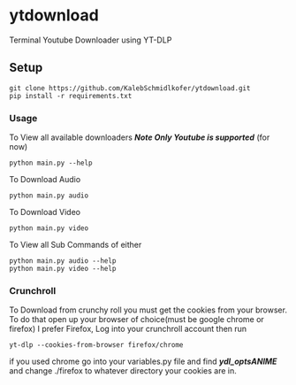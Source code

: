 # ytdownload
Terminal Youtube Downloader using YT-DLP

## Setup
    git clone https://github.com/KalebSchmidlkofer/ytdownload.git
    pip install -r requirements.txt
    
### Usage
To View all available downloaders ***Note Only Youtube is supported*** (for now)

    python main.py --help
    
To Download Audio 

    python main.py audio
    
To Download Video
    
    python main.py video
    
To View all Sub Commands of either

    python main.py audio --help
    python main.py video --help

### Crunchroll
To Download from crunchy roll you must get the cookies from your browser.
To do that open up your browser of choice(must be google chrome or firefox)
I prefer Firefox, Log into your crunchroll account then run 

    yt-dlp --cookies-from-browser firefox/chrome

if you used chrome go into your variables.py file and find ***ydl_optsANIME***
and change ./firefox to whatever directory your cookies are in.

